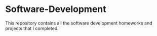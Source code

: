 # Software-Development
This repository contains all the software development homeworks and projects that I completed.  
